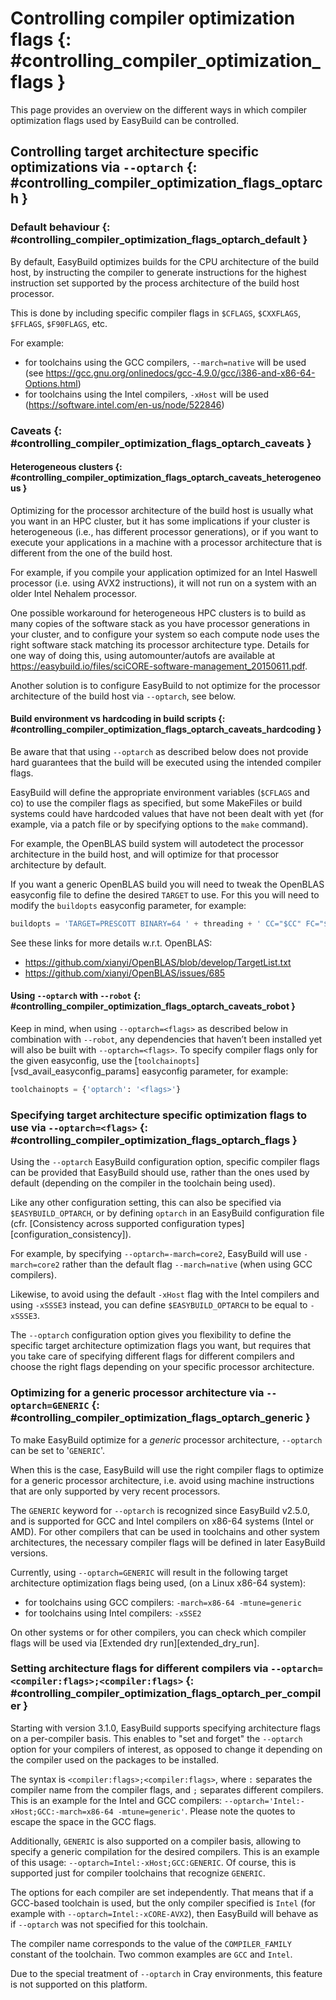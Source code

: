 # Controlling compiler optimization flags {: #controlling_compiler_optimization_flags }

This page provides an overview on the different ways in which compiler optimization flags used by EasyBuild
can be controlled.


## Controlling target architecture specific optimizations via `--optarch` {: #controlling_compiler_optimization_flags_optarch }


### Default behaviour {: #controlling_compiler_optimization_flags_optarch_default }

By default, EasyBuild optimizes builds for the CPU architecture of the build host, by instructing the compiler to
generate instructions for the highest instruction set supported by the process architecture of the build host processor.

This is done by including specific compiler flags in `$CFLAGS`, `$CXXFLAGS`, `$FFLAGS`, `$F90FLAGS`, etc.

For example:

* for toolchains using the GCC compilers, `--march=native` will be used
  (see <https://gcc.gnu.org/onlinedocs/gcc-4.9.0/gcc/i386-and-x86-64-Options.html>)
* for toolchains using the Intel compilers, `-xHost` will be used
  (<https://software.intel.com/en-us/node/522846>)


### Caveats {: #controlling_compiler_optimization_flags_optarch_caveats }

#### Heterogeneous clusters {: #controlling_compiler_optimization_flags_optarch_caveats_heterogeneous }

Optimizing for the processor architecture of the build host is usually what you want in an HPC cluster,
but it has some implications if your cluster is heterogeneous (i.e., has different processor generations),
or if you want to execute your applications in a machine with a processor architecture that is different from
the one of the build host.

For example, if you compile your application optimized for an Intel Haswell processor (i.e. using AVX2 instructions),
it will not run on a system with an older Intel Nehalem processor.

One possible workaround for heterogeneous HPC clusters is to build as many copies of the software stack as you have
processor generations in your cluster, and to configure your system so each compute node uses the right software stack
matching its processor architecture type.
Details for one way of doing this, using automounter/autofs are available at <https://easybuild.io/files/sciCORE-software-management_20150611.pdf>.

Another solution is to configure EasyBuild to not optimize for the processor architecture of the build host via
`--optarch`, see below.


#### Build environment vs hardcoding in build scripts {: #controlling_compiler_optimization_flags_optarch_caveats_hardcoding }

Be aware that that using `--optarch` as described below does not provide hard guarantees that the build
will be executed using the intended compiler flags.

EasyBuild will define the appropriate environment variables (`$CFLAGS` and co) to use the compiler flags as
specified, but some MakeFiles or build systems could have hardcoded values that have not been dealt with yet
(for example, via a patch file or by specifying options to the `make` command).

For example, the OpenBLAS build system will autodetect the processor architecture in the build host,
and will optimize for that processor architecture by default.

If you want a generic OpenBLAS build you will need to tweak the OpenBLAS easyconfig file to define
the desired `TARGET` to use. For this you will need to modify the `buildopts` easyconfig parameter, for example:

``` py
buildopts = 'TARGET=PRESCOTT BINARY=64 ' + threading + ' CC="$CC" FC="$F77"'
```

See these links for more details w.r.t. OpenBLAS:

* <https://github.com/xianyi/OpenBLAS/blob/develop/TargetList.txt>
* <https://github.com/xianyi/OpenBLAS/issues/685>

#### Using `--optarch` with `--robot` {: #controlling_compiler_optimization_flags_optarch_caveats_robot }

Keep in mind, when using `--optarch=<flags>` as described below in combination with `--robot`, any dependencies that
haven’t been installed yet will also be built with `--optarch=<flags>`. To specify compiler flags only for
the given easyconfig, use the [`toolchainopts`][vsd_avail_easyconfig_params] easyconfig parameter, for example:

```python
toolchainopts = {'optarch': '<flags>'}
```

### Specifying target architecture specific optimization flags to use via `--optarch=<flags>` {: #controlling_compiler_optimization_flags_optarch_flags }

Using the `--optarch` EasyBuild configuration option, specific compiler flags can be provided that EasyBuild
should use, rather than the ones used by default (depending on the compiler in the toolchain being used).

Like any other configuration setting, this can also be specified via `$EASYBUILD_OPTARCH`, or by defining `optarch`
in an EasyBuild configuration file (cfr. [Consistency across supported configuration types][configuration_consistency]).

For example, by specifying `--optarch=-march=core2`, EasyBuild will use `-march=core2` rather than the default
flag `--march=native` (when using GCC compilers).

Likewise, to avoid using the default `-xHost` flag with the Intel compilers and using `-xSSSE3` instead,
you can define `$EASYBUILD_OPTARCH` to be equal to `-xSSSE3`.

The `--optarch` configuration option gives you flexibility to define the specific target architecture optimization
flags you want, but requires that you take care of specifying different flags for different compilers and choose
the right flags depending on your specific processor architecture.


### Optimizing for a generic processor architecture via `--optarch=GENERIC` {: #controlling_compiler_optimization_flags_optarch_generic }

To make EasyBuild optimize for a *generic* processor architecture, `--optarch` can be set to '`GENERIC`'.

When this is the case, EasyBuild will use the right compiler flags to optimize for a generic processor
architecture, i.e. avoid using machine instructions that are only supported by very recent processors.

The `GENERIC` keyword for `--optarch` is recognized since EasyBuild v2.5.0, and is supported for GCC and Intel
compilers on x86-64 systems (Intel or AMD).
For other compilers that can be used in toolchains and other system architectures,
the necessary compiler flags will be defined in later EasyBuild versions.

Currently, using `--optarch=GENERIC` will result in the following target architecture optimization flags being used,
(on a Linux x86-64 system):

* for toolchains using GCC compilers: `-march=x86-64 -mtune=generic`
* for toolchains using Intel compilers: `-xSSE2`

On other systems or for other compilers, you can check which compiler flags will be used via [Extended dry run][extended_dry_run].


### Setting architecture flags for different compilers via `--optarch=<compiler:flags>;<compiler:flags>` {: #controlling_compiler_optimization_flags_optarch_per_compiler }

Starting with version 3.1.0, EasyBuild supports specifying architecture flags on a per-compiler basis. This enables to
"set and forget" the `--optarch` option for your compilers of interest, as opposed to change it depending on the
compiler used on the packages to be installed.

The syntax is `<compiler:flags>;<compiler:flags>`, where `:` separates the compiler name from the compiler flags,
and `;` separates different compilers. This is an example for the Intel and GCC compilers:
`--optarch='Intel:-xHost;GCC:-march=x86-64 -mtune=generic'`. Please note the quotes to escape the space in the GCC flags.

Additionally, `GENERIC` is also supported on a compiler basis, allowing to specify a generic compilation for the
desired compilers. This is an example of this usage: `--optarch=Intel:-xHost;GCC:GENERIC`. Of course, this is
supported just for compiler toolchains that recognize `GENERIC`.

The options for each compiler are set independently. That means that if a GCC-based toolchain is used, but the only
compiler specified is `Intel` (for example with `--optarch=Intel:-xCORE-AVX2`), then EasyBuild will behave as if
`--optarch` was not specified for this toolchain.

The compiler name corresponds to the value of the `COMPILER_FAMILY` constant of the toolchain. Two common examples
are `GCC` and `Intel`.

Due to the special treatment of `--optarch` in Cray environments, this feature is not supported on this platform.

